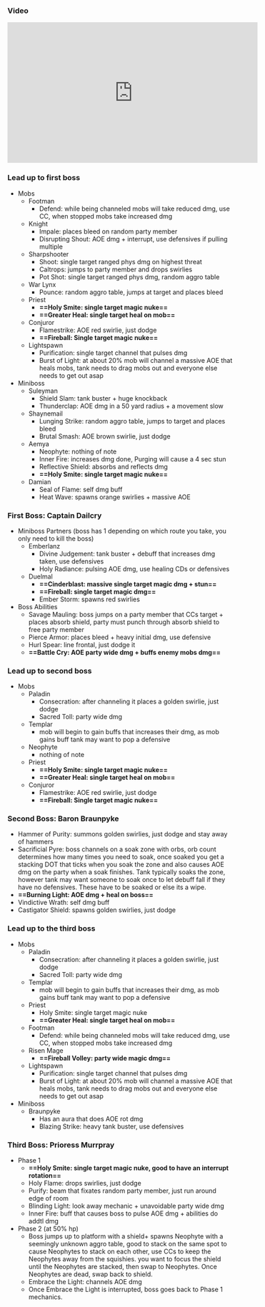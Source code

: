 ### Video
<iframe width="560" height="315" src="https://www.youtube.com/embed/BXiFDGRS1Og?si=mwPxp-lWomucyFwL" title="YouTube video player" frameborder="0" allow="accelerometer; autoplay; clipboard-write; encrypted-media; gyroscope; picture-in-picture; web-share" referrerpolicy="strict-origin-when-cross-origin" allowfullscreen></iframe>

### Lead up to first boss
- Mobs
	- Footman
		- Defend: while being channeled mobs will take reduced dmg, use CC, when stopped mobs take increased dmg
	- Knight
		- Impale: places bleed on random party member
		- Disrupting Shout: AOE dmg + interrupt, use defensives if pulling multiple
	- Sharpshooter
		- Shoot: single target ranged phys dmg on highest threat
		- Caltrops: jumps to party member and drops swirlies
		- Pot Shot: single target ranged phys dmg, random aggro table
	- War Lynx
		- Pounce: random aggro table, jumps at target and places bleed
	- Priest
		- **==Holy Smite: single target magic nuke==**
		- **==Greater Heal: single target heal on mob==**
	- Conjuror
		- Flamestrike: AOE red swirlie, just dodge
		- **==Fireball: Single target magic nuke==**
	- Lightspawn
		- Purification: single target channel that pulses dmg
		- Burst of Light: at about 20% mob will channel a massive AOE that heals mobs, tank needs to drag mobs out and everyone else needs to get out asap
- Miniboss
	- Suleyman
		- Shield Slam: tank buster + huge knockback 
		- Thunderclap: AOE dmg in a 50 yard radius + a movement slow
	- Shaynemail
		- Lunging Strike: random aggro table, jumps to target and places bleed
		- Brutal Smash: AOE brown swirlie, just dodge
	- Aemya
		- Neophyte: nothing of note
		- Inner Fire: increases dmg done, Purging will cause a 4 sec stun
		- Reflective Shield: absorbs and reflects dmg
		- **==Holy Smite: single target magic nuke==**
	- Damian
		- Seal of Flame: self dmg buff
		- Heat Wave: spawns orange swirlies + massive AOE
### First Boss: Captain Dailcry
- Miniboss Partners (boss has 1 depending on which route you take, you only need to kill the boss)
	- Emberlanz
		- Divine Judgement: tank buster + debuff that increases dmg taken, use defensives
		- Holy Radiance: pulsing AOE dmg, use healing CDs or defensives
	- Duelmal
		- **==Cinderblast: massive single target magic dmg + stun==**
		- **==Fireball: single target magic dmg==**
		- Ember Storm: spawns red swirlies
- Boss Abilities
	- Savage Mauling: boss jumps on a party member that CCs target + places absorb shield, party must punch through absorb shield to free party member
	- Pierce Armor: places bleed + heavy initial dmg, use defensive
	- Hurl Spear: line frontal, just dodge it
	- **==Battle Cry: AOE party wide dmg + buffs enemy mobs dmg==**

### Lead up to second boss
- Mobs
	- Paladin
		- Consecration: after channeling it places a golden swirlie, just dodge
		- Sacred Toll: party wide dmg
	- Templar
		- mob will begin to gain buffs that increases their dmg, as mob gains buff tank may want to pop a defensive
	- Neophyte
		- nothing of note
	- Priest
		- **==Holy Smite: single target magic nuke==**
		- **==Greater Heal: single target heal on mob==**
	- Conjuror
		- Flamestrike: AOE red swirlie, just dodge
		- **==Fireball: Single target magic nuke==**
### Second Boss: Baron Braunpyke
- Hammer of Purity: summons golden swirlies, just dodge and stay away of hammers
- Sacrificial Pyre: boss channels on a soak zone with orbs, orb count determines how many times you need to soak, once soaked you get a stacking DOT that ticks when you soak the zone and also causes AOE dmg on the party when a soak finishes. Tank typically soaks the zone, however tank may want someone to soak once to let debuff fall if they have no defensives. These have to be soaked or else its a wipe.
- **==Burning Light: AOE dmg + heal on boss==**
- Vindictive Wrath: self dmg buff
- Castigator Shield: spawns golden swirlies, just dodge
### Lead up to the third boss
- Mobs
	- Paladin
		- Consecration: after channeling it places a golden swirlie, just dodge
		- Sacred Toll: party wide dmg
	- Templar
		- mob will begin to gain buffs that increases their dmg, as mob gains buff tank may want to pop a defensive
	- Priest
		- Holy Smite: single target magic nuke
		- **==Greater Heal: single target heal on mob==**
	- Footman
		- Defend: while being channeled mobs will take reduced dmg, use CC, when stopped mobs take increased dmg
	- Risen Mage
		- **==Fireball Volley: party wide magic dmg==**
	- Lightspawn
		- Purification: single target channel that pulses dmg
		- Burst of Light: at about 20% mob will channel a massive AOE that heals mobs, tank needs to drag mobs out and everyone else needs to get out asap
- Miniboss
	- Braunpyke
		- Has an aura that does AOE rot dmg
		- Blazing Strike: heavy tank buster, use defensives
### Third Boss: Prioress Murrpray
- Phase 1
	- **==Holy Smite: single target magic nuke, good to have an interrupt rotation==**
	- Holy Flame: drops swirlies, just dodge
	- Purify: beam that fixates random party member, just run around edge of room
	- Blinding Light: look away mechanic + unavoidable party wide dmg
	- Inner Fire: buff that causes boss to pulse AOE dmg + abilities do addtl dmg
- Phase 2 (at 50% hp)
	- Boss jumps up to platform with a shield+ spawns Neophyte with a seemingly unknown aggro table, good to stack on the same spot to cause Neophytes to stack on each other, use CCs to keep the Neophytes away from the squishies. you want to focus the shield until the Neophytes are stacked, then swap to Neophytes. Once Neophytes are dead, swap back to shield.
	- Embrace the Light: channels AOE dmg
	- Once Embrace the Light is interrupted, boss goes back to Phase 1 mechanics.
